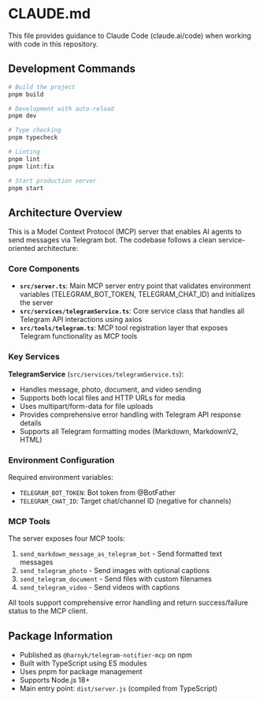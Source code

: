 # CLAUDE.md

This file provides guidance to Claude Code (claude.ai/code) when working with code in this repository.

## Development Commands

```bash
# Build the project
pnpm build

# Development with auto-reload
pnpm dev

# Type checking
pnpm typecheck

# Linting
pnpm lint
pnpm lint:fix

# Start production server
pnpm start
```

## Architecture Overview

This is a Model Context Protocol (MCP) server that enables AI agents to send messages via Telegram bot. The codebase follows a clean service-oriented architecture:

### Core Components

- **`src/server.ts`**: Main MCP server entry point that validates environment variables (TELEGRAM_BOT_TOKEN, TELEGRAM_CHAT_ID) and initializes the server
- **`src/services/telegramService.ts`**: Core service class that handles all Telegram API interactions using axios
- **`src/tools/telegram.ts`**: MCP tool registration layer that exposes Telegram functionality as MCP tools

### Key Services

**TelegramService** (`src/services/telegramService.ts`):
- Handles message, photo, document, and video sending
- Supports both local files and HTTP URLs for media
- Uses multipart/form-data for file uploads
- Provides comprehensive error handling with Telegram API response details
- Supports all Telegram formatting modes (Markdown, MarkdownV2, HTML)

### Environment Configuration

Required environment variables:
- `TELEGRAM_BOT_TOKEN`: Bot token from @BotFather
- `TELEGRAM_CHAT_ID`: Target chat/channel ID (negative for channels)

### MCP Tools

The server exposes four MCP tools:
1. `send_markdown_message_as_telegram_bot` - Send formatted text messages
2. `send_telegram_photo` - Send images with optional captions
3. `send_telegram_document` - Send files with custom filenames
4. `send_telegram_video` - Send videos with captions

All tools support comprehensive error handling and return success/failure status to the MCP client.

## Package Information

- Published as `@harnyk/telegram-notifier-mcp` on npm
- Built with TypeScript using ES modules
- Uses pnpm for package management
- Supports Node.js 18+
- Main entry point: `dist/server.js` (compiled from TypeScript)